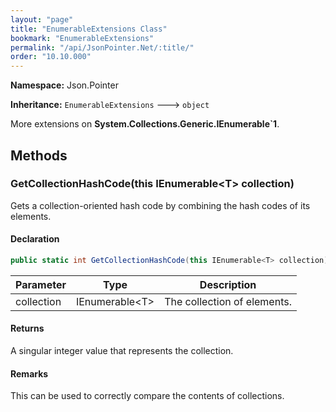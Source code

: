 ```yaml
---
layout: "page"
title: "EnumerableExtensions Class"
bookmark: "EnumerableExtensions"
permalink: "/api/JsonPointer.Net/:title/"
order: "10.10.000"
---
```

**Namespace:** Json.Pointer

**Inheritance:**
`EnumerableExtensions`
 🡒 
`object`

More extensions on **System.Collections.Generic.IEnumerable`1**.

## Methods

### GetCollectionHashCode(this IEnumerable\<T\> collection)

Gets a collection-oriented hash code by combining the hash codes of its elements.

#### Declaration

```c#
public static int GetCollectionHashCode(this IEnumerable<T> collection)
```

| Parameter | Type | Description |
|---|---|---|
| collection | IEnumerable\<T\> | The collection of elements. |


#### Returns

A singular integer value that represents the collection.

#### Remarks

This can be used to correctly compare the contents of collections.

